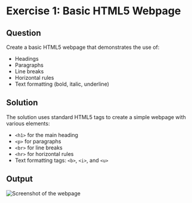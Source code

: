 # Exercise 1: Basic HTML5 Webpage

## Question
Create a basic HTML5 webpage that demonstrates the use of:
- Headings
- Paragraphs
- Line breaks
- Horizontal rules
- Text formatting (bold, italic, underline)

## Solution
The solution uses standard HTML5 tags to create a simple webpage with various elements:
- `<h1>` for the main heading
- `<p>` for paragraphs
- `<br>` for line breaks
- `<hr>` for horizontal rules
- Text formatting tags: `<b>`, `<i>`, and `<u>`

## Output
![Screenshot of the webpage](screenshot.png)

